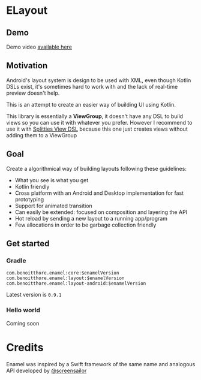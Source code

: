 # ELayout
## Demo
Demo video [available here](https://www.youtube.com/watch?v=MmUCau26tLg)
## Motivation

Android's layout system is design to be used with XML, even though Kotlin DSLs exist, it's sometimes hard to work with and the lack of real-time preview doesn't help.

This is an attempt to create an easier way of building UI using Kotlin.  

This library is essentially a **ViewGroup**, it doesn't have any DSL to build views so you can use it with whatever you prefer. However I recommend to use it with [Splitties View DSL](https://github.com/LouisCAD/Splitties) because this one just creates views without adding them to a ViewGroup   

## Goal
Create a algorithmical way of building layouts following these guidelines:
- What you see is what you get
- Kotlin friendly
- Cross platform with an Android and Desktop implementation for fast prototyping
- Support for animated transition
- Can easily be extended: focused on composition and layering the API
- Hot reload by sending a new layout to a running app/program
- Few allocations in order to be garbage collection friendly

## Get started

### Gradle
```
com.benoitthore.enamel:core:$enamelVersion
com.benoitthore.enamel:layout:$enamelVersion
com.benoitthore.enamel:layout-android:$enamelVersion
```
Latest version is `0.9.1`

### Hello world

Coming soon


# Credits
Enamel was inspired by a Swift framework of the same name and analogous API developed by [@screensailor](https://github.com/screensailor)
